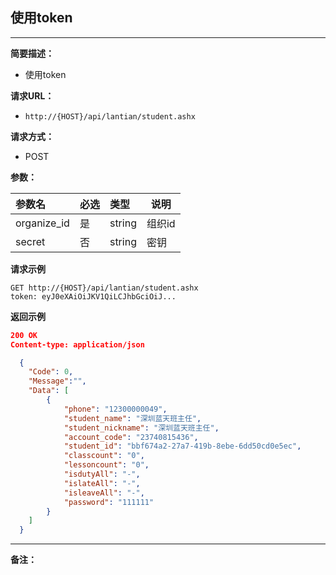## 使用token
--------------------

**简要描述：** 

- 使用token

**请求URL：** 
- `http://{HOST}/api/lantian/student.ashx`
  
**请求方式：**
- POST

**参数：** 

|参数名|必选|类型|说明|
|:----    |:---|:----- |-----   |
|organize_id    |是  |string |组织id   |
|secret    |否  |string |密钥   |

**请求示例**
```
GET http://{HOST}/api/lantian/student.ashx
token: eyJ0eXAiOiJKV1QiLCJhbGciOiJ...
```

**返回示例**

``` json
200 OK
Content-type: application/json

  {
    "Code": 0,
    "Message":"",
    "Data": [
        {
            "phone": "12300000049",
            "student_name": "深圳蓝天班主任",
            "student_nickname": "深圳蓝天班主任",
            "account_code": "23740815436",
            "student_id": "bbf674a2-27a7-419b-8ebe-6dd50cd0e5ec",
            "classcount": "0",
            "lessoncount": "0",
            "isdutyAll": "-",
            "islateAll": "-",
            "isleaveAll": "-",
            "password": "111111"
        }
    ]
  }
```

---

**备注：** 